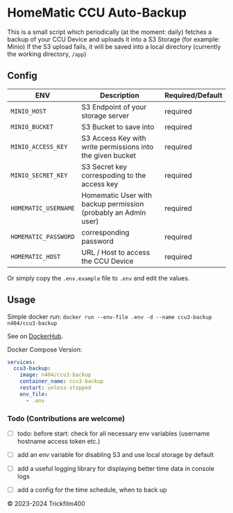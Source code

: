 # HomeMatic CCU Auto-Backup

This is a small script which periodically (at the moment: daily) fetches a backup of your CCU Device and uploads it into a S3 Storage (for example: Minio)
If the S3 upload fails, it will be saved into a local directory (currently the working directory, `/app`)


## Config

| ENV                  | Description                                                    | Required/Default |
|----------------------|----------------------------------------------------------------|------------------|
| `MINIO_HOST`         | S3 Endpoint of your storage server                             | required         |
| `MINIO_BUCKET`       | S3 Bucket to save into                                         | required         |
| `MINIO_ACCESS_KEY`   | S3 Access Key with write permissions into the given bucket     | required         |
| `MINIO_SECRET_KEY`   | S3 Secret key correspoding to the access key                   | required         |
| `HOMEMATIC_USERNAME` | Homematic User with backup permission (probably an Admin user) | required         |
| `HOMEMATIC_PASSWORD` | corresponding password                                         | required         |
| `HOMEMATIC_HOST`     | URL / Host to access the CCU Device                            | required         |


Or simply copy the `.env.example` file to `.env` and edit the values.

## Usage

Simple docker run: `docker run --env-file .env -d --name ccu3-backup n404/ccu3-backup`

See on [DockerHub](https://hub.docker.com/r/n404/ccu3-backup).

Docker Compose Version:
```yaml
services:
  ccu3-backup:
    image: n404/ccu3-backup
    container_name: ccu3-backup
    restart: unless-stopped
    env_file:
      - .env
```

### Todo (Contributions are welcome)
- [ ] todo: before start: check for all necessary env variables (username hostname access token etc.)
- [ ] add an env variable for disabling S3 and use local storage by default
- [ ] add a useful logging library for displaying better time data in console logs
- [ ] add a config for the time schedule, when to back up


&copy; 2023-2024 Trickfilm400